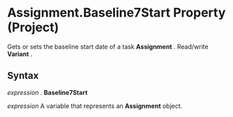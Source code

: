 
# Assignment.Baseline7Start Property (Project)

Gets or sets the baseline start date of a task  **Assignment** . Read/write **Variant** .


## Syntax

 _expression_ . **Baseline7Start**

 _expression_ A variable that represents an **Assignment** object.


